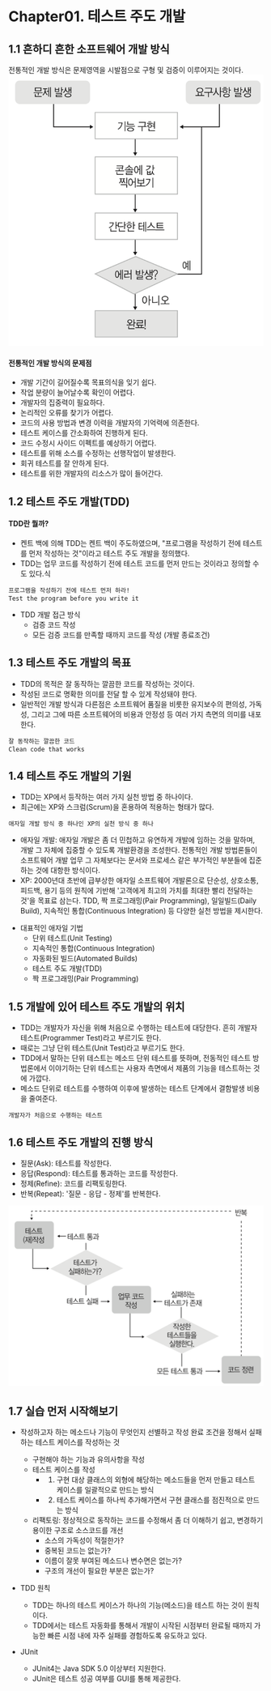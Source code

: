 # Chapter01. 테스트 주도 개발
## 1.1 흔하디 흔한 소프트웨어 개발 방식
전통적인 개발 방식은 문제영역을 시발점으로 구형 및 검증이 이루어지는 것이다.
![chapter1-1](../..//resources/chapter01/chapter1-1.png)

#### 전통적인 개발 방식의 문제점

- 개발 기간이 길어질수록 목표의식을 잊기 쉽다.
- 작업 분량이 늘어날수록 확인이 어렵다.
- 개발자의 집중력이 필요하다.
- 논리적인 오류를 찾기가 어렵다.
- 코드의 사용 방법과 변경 이력을 개발자의 기억력에 의존한다.
- 테스트 케이스를 간소화하여 진행하게 된다.
- 코드 수정시 사이드 이펙트를 예상하기 어렵다.
- 테스트를 위해 소스를 수정하는 선행작업이 발생한다.
- 회귀 테스트를 잘 안하게 된다.
- 테스트를 위한 개발자의 리소스가 많이 들어간다.

## 1.2 테스트 주도 개발(TDD)
#### TDD란 뭘까?

- 켄트 백에 의해 TDD는 켄트 백이 주도하였으며, "프로그램을 작성하기 전에 테스트를 먼저 작성하는 것"이라고 테스트 주도 개발을 정의했다. 
- TDD는 업무 코드를 작성하기 전에 테스트 코드를 먼저 만드는 것이라고 정의할 수도 있다.식


``` 
프로그램을 작성하기 전에 테스트 먼저 하라! 
Test the program before you write it 
```

- TDD 개발 접근 방식 
  - 검증 코드 작성
  - 모든 검증 코드를 만족할 때까지 코드를 작성 (개발 종료조건)

## 1.3 테스트 주도 개발의 목표
- TDD의 목적은 잘 동작하는 깔끔한 코드를 작성하는 것이다.
- 작성된 코드로 명확한 의미를 전달 할 수 있게 작성돼야 한다.
- 일반적인 개발 방식과 다른점은 소프트웨어 품질을 비룻한 유지보수의 편의성, 가독성, 그리고 그에 따른 소프트웨어의 비용과 안정성 등 여러 가지 측면의 의미를 내포한다.

``` 
잘 동작하는 깔끔한 코드
Clean code that works
```

## 1.4 테스트 주도 개발의 기원
- TDD는 XP에서 등작하는 여러 가지 실천 방법 중 하나이다. 
- 최근에는 XP와 스크럼(Scrum)을 혼용하여 적용하는 형태가 많다.
``` 
애자일 개발 방식 중 하나인 XP의 실천 방식 중 하나
```

* 애자일 개발: 애자일 개발은 좀 더 민첩하고 유연하게 개발에 임하는 것을 말하며, 개발 그 자체에 집중할 수 있도록 개발환경을 조성한다. 전통적인 개발 방법론들이 소프트웨어 개발 업무 그 자체보다는 문서와 프로세스 같은 부가적인 부분들에 집준하는 것에 대항한 방식이다.
* XP: 2000년대 초반에 급부상한 애자일 소프트웨어 개발론으로 단순성, 상호소통, 피드백, 용기 등의 원칙에 기반해 '고객에게 최고의 가치를 최대한 빨리 전달하는 것'을 목표료 삼는다. TDD, 짝 프로그래밍(Pair Programming), 일일빌드(Daily Build), 지속적인 통합(Continuous Integration) 등 다양한 실천 방법을 제시한다.

- 대표적인 애자일 기법
  - 단위 테스트(Unit Testing)
  - 지속적인 통합(Continuous Integration)
  - 자동화된 빌드(Automated Builds)
  - 테스트 주도 개발(TDD)
  - 짝 프로그래밍(Pair Programming)
  
## 1.5 개발에 있어 테스트 주도 개발의 위치
- TDD는 개발자가 자신을 위해 처음으로 수행하는 테스트에 대당한다. 흔히 개발자 테스트(Programmer Test)라고 부르기도 한다.
- 때로는 그냥 단위 테스트(Unit Test)라고 부르기도 한다.
- TDD에서 말하는 단위 테스트는 메소드 단위 테스트를 뜻하며, 전동적인 테스트 방법론에서 이야기하는 단위 테스트는 사용자 측면에서 제품의 기능을 테스트하는 것에 가깝다.
- 메소드 단위로 테스트를 수행하여 이후에 발생하는 테스트 단계에서 결함발생 비용을 줄여준다.
``` 
개발자가 처음으로 수행하는 테스트
```

## 1.6 테스트 주도 개발의 진행 방식
- 질문(Ask): 테스트를 작성한다.
- 응답(Respond): 테스트를 통과하는 코드를 작성한다.
- 정제(Refine): 코드를 리팩토링한다.
- 반복(Repeat): '질문 - 응답 - 정제'를 반복한다.

![chapter1-2](../..//resources/chapter01/chapter1-2.png)

## 1.7 실습 먼저 시작해보기
- 작성하고자 하는 메소드나 기능이 무엇인지 선별하고 작성 완료 조건을 정해서 실패하는 테스트 케이스를 작성하는 것
  - 구현해야 하는 기능과 유의사항을 작성
  - 테스트 케이스를 작성
    - 1. 구현 대상 클래스의 외형에 해당하는 메소드들을 먼저 만들고 테스트 케이스를 일괄적으로 만드는 방식
    - 2. 테스트 케이스를 하나씩 추가해가면서 구현 클래스를 점진적으로 만드는 방식
  - 리팩토링: 정상적으로 동작하는 코드를 수정해서 좀 더 이해하기 쉽고, 변경하기 용이한 구조로 소스코드를 개선 
    - 소스의 가독성이 적절한가?
    - 중복된 코드는 없는가?
    - 이름이 잘못 부여된 메소드나 변수면은 없는가?
    - 구조의 개선이 필요한 부분은 없는가?  
  
- TDD 원칙
  - TDD는 하나의 테스트 케이스가 하나의 기능(메소드)을 테스트 하는 것이 원칙이다.  
  - TDD에서는 테스트 자동화를 통해서 개발이 시작된 시점부터 완료될 때까지 가능한 빠른 시점 내에 자주 실패를 경험하도록 유도하고 있다.
  
- JUnit 
  - JUnit4는 Java SDK 5.0 이상부터 지원한다.
  - JUnit은 테스트 성공 여부를 GUI를 통해 제공한다.
  